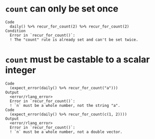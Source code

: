 # `count` can only be set once

    Code
      daily() %>% recur_for_count(2) %>% recur_for_count(2)
    Condition
      Error in `recur_for_count()`:
      ! The "count" rule is already set and can't be set twice.

# `count` must be castable to a scalar integer

    Code
      (expect_error(daily() %>% recur_for_count("a")))
    Output
      <error/rlang_error>
      Error in `recur_for_count()`:
      ! `n` must be a whole number, not the string "a".
    Code
      (expect_error(daily() %>% recur_for_count(c(1, 2))))
    Output
      <error/rlang_error>
      Error in `recur_for_count()`:
      ! `n` must be a whole number, not a double vector.

